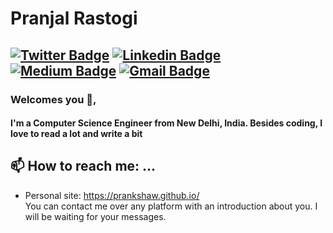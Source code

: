 # Pranjal Rastogi 
[![Twitter Badge](https://img.shields.io/badge/-@mepranjal31-1ca0f1?style=flat-square&labelColor=1ca0f1&logo=twitter&logoColor=white&link=https://twitter.com/mepranjal31)](https://twitter.com/mepranjal31) [![Linkedin Badge](https://img.shields.io/badge/-PranjalRastogi-blue?style=flat-square&logo=Linkedin&logoColor=white&link=https://www.linkedin.com/in/pranjalrastogi31)](https://www.linkedin.com/in/pranjalrastogi31) [![Medium Badge](https://img.shields.io/badge/-@pranjalrastogi1998-03a57a?style=flat-square&labelColor=000000&logo=Medium&link=https://medium.com/@pranjalrastogi1998/)](https://medium.com/pranjalrastogi1998)
[![Gmail Badge](https://img.shields.io/badge/pranjalrastogi1998@gmail.com-c14438?style=flat-square&logo=Gmail&logoColor=white&link=mailto:pranjalrastogi1998@gmail.com)](mailto:pranjalrastogi1998@gmail.com)
---
### Welcomes you 👋,           

#### I'm a Computer Science Engineer from New Delhi, India. Besides coding, I love to read a lot and write a bit

## 📫 How to reach me: ...
- Personal site: https://prankshaw.github.io/ <br>
You can contact me over any platform with an introduction about you. I will be waiting for your messages.

<!--
**prankshaw/prankshaw** is a ✨ _special_ ✨ repository because its `README.md` (this file) appears on your GitHub profile.
Here are some ideas to get you started:
- 🔭 I’m currently working on ...
- 🌱 I’m currently learning ...
- 👯 I’m looking to collaborate on ...
- 🤔 I’m looking for help with ...
- 💬 Ask me about ...
- 😄 Pronouns: ...
- ⚡ Fun fact: ...
-->

